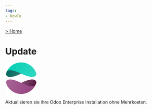 ```yaml
---
tags:
- HowTo
---
```

[> Home](/)
# Update
![icons_odoo_website_enterprise](assets/icons_odoo_website_enterprise.png)

Aktualisieren sie ihre Odoo Enterprise Installation ohne Mehrkosten.